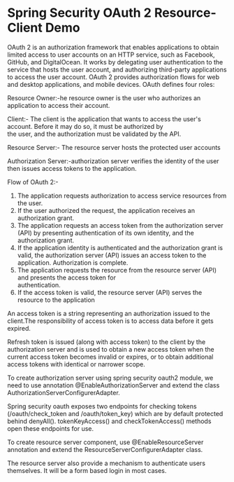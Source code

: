# Spring Security OAuth 2 Resource-Client Demo
OAuth 2 is an authorization framework that enables applications to obtain limited access to user accounts on an HTTP service, such as Facebook, GitHub, and DigitalOcean. It works by delegating user authentication to the service that hosts the user account, and authorizing third-party applications to access the user account. OAuth 2 provides authorization flows for web and desktop applications, and mobile devices.
OAuth defines four roles:

Resource Owner:-he resource owner is the user who authorizes an application to access their account.

Client:- The client is the application that wants to access the user's account. Before it may do so, it must be authorized by          
    the user, and the authorization must be validated by the API.

Resource Server:- The resource server hosts the protected user accounts

Authorization Server:-authorization server verifies the identity of the user then issues access tokens to the application.

Flow of OAuth 2:-
  
  1. The application requests authorization to access service resources from the user.
  2. If the user authorized the request, the application receives an authorization grant.
  3. The application requests an access token from the authorization server (API) by presenting authentication of its
		    own identity, and the authorization grant.
  4. If the application identity is authenticated and the authorization grant is valid, the authorization server (API)
      		issues an access token to the application. Authorization is complete.
  5. The application requests the resource from the resource server (API) and presents the access token for  \
		    authentication.
  6. If the access token is valid, the resource server (API) serves the resource to the application
  
An access token is a string representing an authorization issued to the client.The responsibility of access token is to access data before it gets expired.

Refresh token is issued (along with access token) to the client by the authorization server and is used to obtain a new access token when the current access token becomes invalid or expires, or to obtain additional access tokens with identical or narrower scope.

To create authorization server using spring security oauth2 module, we need to use annotation @EnableAuthorizationServer and extend the class AuthorizationServerConfigurerAdapter.

Spring security oauth exposes two endpoints for checking tokens (/oauth/check_token and /oauth/token_key) which are by default protected behind denyAll(). tokenKeyAccess() and checkTokenAccess() methods open these endpoints for use.

To create resource server component, use @EnableResourceServer annotation and extend the ResourceServerConfigurerAdapter class.

The resource server also provide a mechanism to authenticate users themselves. It will be a form based login in most cases.
